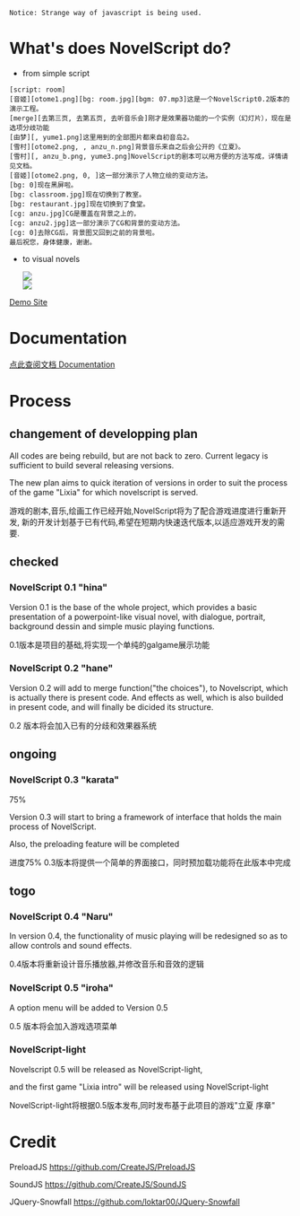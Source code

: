 ```
Notice: Strange way of javascript is being used.
```

# What's does NovelScript do?
- from simple script
```
[script: room]
[音姬][otome1.png][bg: room.jpg][bgm: 07.mp3]这是一个NovelScript0.2版本的演示工程。
[merge][去第三页, 去第五页, 去听音乐会]刚才是效果器功能的一个实例（幻灯片），现在是选项分歧功能
[由梦][, yume1.png]这里用到的全部图片都来自初音岛2。
[雪村][otome2.png, , anzu_n.png]背景音乐来自之后会公开的《立夏》。
[雪村][, anzu_b.png, yume3.png]NovelScript的剧本可以用方便的方法写成，详情请见文档。
[音姬][otome2.png, 0, ]这一部分演示了人物立绘的变动方法。
[bg: 0]现在黑屏啦。
[bg: classroom.jpg]现在切换到了教室。
[bg: restaurant.jpg]现在切换到了食堂。
[cg: anzu.jpg]CG是覆盖在背景之上的，
[cg: anzu2.jpg]这一部分演示了CG和背景的变动方法。
[cg: 0]去除CG后，背景图又回到之前的背景啦。
最后祝您，身体健康，谢谢。
```
- to visual novels

  <img src="http://gal.yinyan.fr/demo/hina/new42.png" />
  <br />
  <img src="http://gal.yinyan.fr/demo/hane/hane.jpg" />

<a href="http://gal.yinyan.fr/demo/hane/">Demo Site</a>

# Documentation
<a href="https://github.com/yinyanfr/NovelScript/tree/master/doc">点此查阅文档 Documentation</a>

# Process
## changement of developping plan
All codes are being rebuild, but are not back to zero. Current legacy is sufficient to build several releasing versions.

The new plan aims to quick iteration of versions in order to suit the process of the game "Lixia" for which novelscript is served.

游戏的剧本,音乐,绘画工作已经开始,NovelScript将为了配合游戏进度进行重新开发,
新的开发计划基于已有代码,希望在短期内快速迭代版本,以适应游戏开发的需要.

## checked
### NovelScript 0.1 "hina"

Version 0.1 is the base of the whole project, which provides a basic presentation of a powerpoint-like visual novel,
with dialogue, portrait, background dessin and simple music playing functions.

0.1版本是项目的基础,将实现一个单纯的galgame展示功能

### NovelScript 0.2 "hane"

Version 0.2 will add to merge function("the choices"), to Novelscript, which is actually there is present code.
And effects as well, which is also builded in present code, and will finally be dicided its structure.

0.2 版本将会加入已有的分歧和效果器系统

## ongoing

### NovelScript 0.3 "karata"
75%

Version 0.3 will start to bring a framework of interface that holds the main process of NovelScript.

Also, the preloading feature will be completed

进度75% 0.3版本将提供一个简单的界面接口，同时预加载功能将在此版本中完成
## togo
### NovelScript 0.4 "Naru"
In version 0.4, the functionality of music playing will be redesigned so as to allow controls and sound effects.

0.4版本将重新设计音乐播放器,并修改音乐和音效的逻辑
### NovelScript 0.5 "iroha"
A option menu will be added to Version 0.5

0.5 版本将会加入游戏选项菜单
### NovelScript-light
Novelscript 0.5 will be released as NovelScript-light,

and the first game "Lixia intro" will be released using NovelScript-light

NovelScript-light将根据0.5版本发布,同时发布基于此项目的游戏"立夏 序章"

# Credit
PreloadJS https://github.com/CreateJS/PreloadJS

SoundJS https://github.com/CreateJS/SoundJS

JQuery-Snowfall https://github.com/loktar00/JQuery-Snowfall
